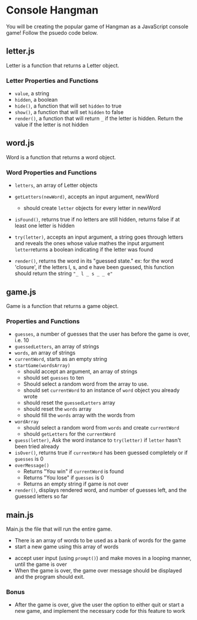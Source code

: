 # Console Hangman

You will be creating the popular game of Hangman as a JavaScript console game! Follow the psuedo code below.

## letter.js 
Letter is a function that returns a Letter object.  

### Letter Properties and Functions
- `value`, a string
- `hidden`, a boolean
- `hide()`, a function that will set `hidden` to true
- `show()`, a function that will set `hidden` to false
- `render()`, a function that will return ` _ ` if the letter is hidden. Return the value if the letter is not hidden

## word.js
Word is a function that returns a word object.

### Word Properties and Functions
- `letters`, an array of Letter objects

- `getLetters(newWord)`, accepts an input argument, newWord
  + should create `letter` objects for every letter in newWord


- `isFound()`, returns true if no letters are still hidden, returns false if at least one letter is hidden
- `try(letter)`, accepts an input argument, a string goes through letters and reveals the ones whose value mathes the input argument `letter`returns a boolean indicating if the letter was found
- `render()`, returns the word in its "guessed state." ex: for the word 'closure', if the letters l, s, and e have been guessed, this function should return the string `"_ l _ s _ _ e"`

## game.js
Game is a function that returns a game object.

### Properties and Functions 
- `guesses`, a number of guesses that the user has before the game is over, i.e. 10
- `guessedLetters`, an array of strings
- `words`, an array of strings
- `currentWord`, starts as an empty string
- `startGame(wordsArray)`
  + should accept an argument, an array of strings
  + should set `guesses` to ten
  + Should select a random word from the array to use.
  + should set `currentWord` to an instance of `word` object you already wrote
  + should reset the `guessedLetters` array
  + should reset the `words` array
  + should fill the `words` array with the words from
- `wordArray`
  + should select a random word from `words` and create `currentWord`
  + should `getLetters` for the `currentWord`
- `guess(letter)`, Ask the word instance to `try(letter)` if `letter` hasn't been tried already
- `isOver()`, returns true if `currentWord` has been guessed completely or if `guesses` is 0
- `overMessage()`
  + Returns "You win" if `currentWord` is found
  + Returns "You lose" if `guesses` is 0
  + Returns an empty string if game is not over
- `render()`, displays rendered word, and number of guesses left, and the guessed letters so far


## main.js
Main.js the file that will run the entire game.
- There is an array of words to be used as a bank of words for the game
- start a new game using this array of words
* accept user input (using `prompt()`) and make moves in a looping manner, until the game is over
* When the game is over, the game over message should be displayed and the
program should exit.

### Bonus
* After the game is over, give the user the option to either quit or start a new game, and implement the necessary code for this feature to work
